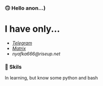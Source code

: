 ### 🙃 Hello anon...)

# I have only... 
- _[Telegram](https://t.me/nyafka666)_ 
- _[Matrix](https://matrix.to/#/@nyafka:matrix.org)_ 
- _nyafka666@riseup.net_ 

### 🐍 Skils
In learning, but know some python and bash

